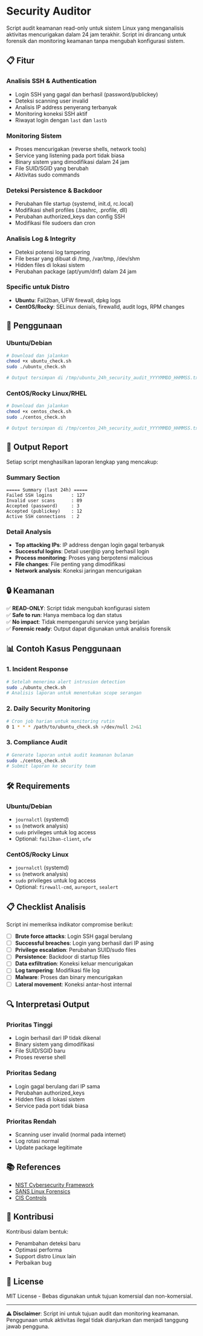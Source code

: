 # Security Auditor

Script audit keamanan read-only untuk sistem Linux yang menganalisis aktivitas mencurigakan dalam 24 jam terakhir. Script ini dirancang untuk forensik dan monitoring keamanan tanpa mengubah konfigurasi sistem.

## 📋 Fitur

### Analisis SSH & Authentication
- Login SSH yang gagal dan berhasil (password/publickey)
- Deteksi scanning user invalid
- Analisis IP address penyerang terbanyak
- Monitoring koneksi SSH aktif
- Riwayat login dengan `last` dan `lastb`

### Monitoring Sistem
- Proses mencurigakan (reverse shells, network tools)
- Service yang listening pada port tidak biasa
- Binary sistem yang dimodifikasi dalam 24 jam
- File SUID/SGID yang berubah
- Aktivitas sudo commands

### Deteksi Persistence & Backdoor
- Perubahan file startup (systemd, init.d, rc.local)
- Modifikasi shell profiles (.bashrc, .profile, dll)
- Perubahan authorized_keys dan config SSH
- Modifikasi file sudoers dan cron

### Analisis Log & Integrity
- Deteksi potensi log tampering
- File besar yang dibuat di /tmp, /var/tmp, /dev/shm
- Hidden files di lokasi sistem
- Perubahan package (apt/yum/dnf) dalam 24 jam

### Specific untuk Distro
- **Ubuntu**: Fail2ban, UFW firewall, dpkg logs
- **CentOS/Rocky**: SELinux denials, firewalld, audit logs, RPM changes

## 🚀 Penggunaan

### Ubuntu/Debian
```bash
# Download dan jalankan
chmod +x ubuntu_check.sh
sudo ./ubuntu_check.sh

# Output tersimpan di /tmp/ubuntu_24h_security_audit_YYYYMMDD_HHMMSS.txt
```

### CentOS/Rocky Linux/RHEL
```bash
# Download dan jalankan
chmod +x centos_check.sh
sudo ./centos_check.sh

# Output tersimpan di /tmp/centos_24h_security_audit_YYYYMMDD_HHMMSS.txt
```

## 📝 Output Report

Setiap script menghasilkan laporan lengkap yang mencakup:

### Summary Section
```
===== Summary (last 24h) =====
Failed SSH logins       : 127
Invalid user scans      : 89
Accepted (password)     : 3
Accepted (publickey)    : 12
Active SSH connections  : 2
```

### Detail Analysis
- **Top attacking IPs**: IP address dengan login gagal terbanyak
- **Successful logins**: Detail user@ip yang berhasil login
- **Process monitoring**: Proses yang berpotensi malicious
- **File changes**: File penting yang dimodifikasi
- **Network analysis**: Koneksi jaringan mencurigakan

## 🔒 Keamanan

✅ **READ-ONLY**: Script tidak mengubah konfigurasi sistem  
✅ **Safe to run**: Hanya membaca log dan status  
✅ **No impact**: Tidak mempengaruhi service yang berjalan  
✅ **Forensic ready**: Output dapat digunakan untuk analisis forensik  

## 📊 Contoh Kasus Penggunaan

### 1. Incident Response
```bash
# Setelah menerima alert intrusion detection
sudo ./ubuntu_check.sh
# Analisis laporan untuk menentukan scope serangan
```

### 2. Daily Security Monitoring
```bash
# Cron job harian untuk monitoring rutin
0 1 * * * /path/to/ubuntu_check.sh >/dev/null 2>&1
```

### 3. Compliance Audit
```bash
# Generate laporan untuk audit keamanan bulanan
sudo ./centos_check.sh
# Submit laporan ke security team
```

## 🛠️ Requirements

### Ubuntu/Debian
- `journalctl` (systemd)
- `ss` (network analysis)
- `sudo` privileges untuk log access
- Optional: `fail2ban-client`, `ufw`

### CentOS/Rocky Linux
- `journalctl` (systemd)
- `ss` (network analysis) 
- `sudo` privileges untuk log access
- Optional: `firewall-cmd`, `aureport`, `sealert`

## 📋 Checklist Analisis

Script ini memeriksa indikator compromise berikut:

- [ ] **Brute force attacks**: Login SSH gagal berulang
- [ ] **Successful breaches**: Login yang berhasil dari IP asing
- [ ] **Privilege escalation**: Perubahan SUID/sudo files
- [ ] **Persistence**: Backdoor di startup files
- [ ] **Data exfiltration**: Koneksi keluar mencurigakan
- [ ] **Log tampering**: Modifikasi file log
- [ ] **Malware**: Proses dan binary mencurigakan
- [ ] **Lateral movement**: Koneksi antar-host internal

## 🔍 Interpretasi Output

### Prioritas Tinggi
- Login berhasil dari IP tidak dikenal
- Binary sistem yang dimodifikasi
- File SUID/SGID baru
- Proses reverse shell

### Prioritas Sedang  
- Login gagal berulang dari IP sama
- Perubahan authorized_keys
- Hidden files di lokasi sistem
- Service pada port tidak biasa

### Prioritas Rendah
- Scanning user invalid (normal pada internet)
- Log rotasi normal
- Update package legitimate

## 📚 References

- [NIST Cybersecurity Framework](https://www.nist.gov/cyberframework)
- [SANS Linux Forensics](https://www.sans.org/white-papers/1040/)
- [CIS Controls](https://www.cisecurity.org/controls/)

## 🤝 Kontribusi

Kontribusi dalam bentuk:
- Penambahan deteksi baru
- Optimasi performa
- Support distro Linux lain
- Perbaikan bug

## 📄 License

MIT License - Bebas digunakan untuk tujuan komersial dan non-komersial.

---

**⚠️ Disclaimer**: Script ini untuk tujuan audit dan monitoring keamanan. Penggunaan untuk aktivitas ilegal tidak dianjurkan dan menjadi tanggung jawab pengguna.
